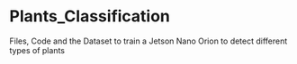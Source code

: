 # Plants_Classification
Files, Code and the Dataset to train a Jetson Nano Orion to detect different types of plants

